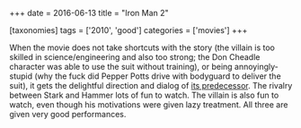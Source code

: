 +++
date = 2016-06-13
title = "Iron Man 2"

[taxonomies]
tags = ['2010', 'good']
categories = ['movies']
+++

When the movie does not take shortcuts with the story (the villain is
too skilled in science/engineering and also too strong; the Don Cheadle
character was able to use the suit without training), or being
annoyingly-stupid (why the fuck did Pepper Potts drive with bodyguard to
deliver the suit), it gets the delightful direction and dialog of [its
predecessor]. The rivalry between Stark and Hammer lots of fun to watch.
The villain is also fun to watch, even though his motivations were given
lazy treatment. All three are given very good performances.

  [its predecessor]: http://tshepang.net/iron-man
